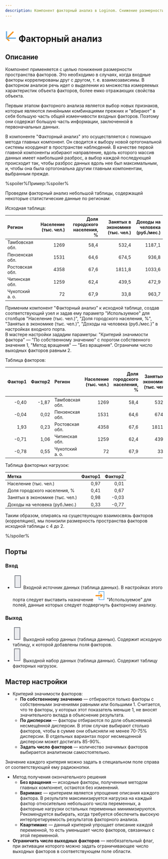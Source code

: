 ```yaml
---
description: Компонент факторный анализ в Loginom. Снижение размерности пространства факторов. Взаимозависимые факторы. Метод главных компонент. Мастер настройки.
---
```

# ![ ](./../../images/icons/components/factor-analysis_default.svg) Факторный анализ

## Описание

Компонент применяется с целью понижения размерности пространства факторов. Это необходимо в случаях, когда входные факторы коррелированы друг с другом, т. е. взаимозависимы. В факторном анализе речь идет о выделении из множества измеряемых характеристик объекта факторов, более емко отражающих свойства объекта.

Первым этапом факторного анализа является выбор новых признаков, которые являются линейными комбинациями прежних и "вбирают" в себя большую часть общей изменчивости входных факторов. Поэтому они содержат большую часть информации, заключенной в первоначальных данных.

В компоненте "Факторный анализ" это осуществляется с помощью метода главных компонент. Он сводится к выбору новой ортогональной системы координат в пространстве наблюдений. В качестве первой главной компоненты избирают направление, вдоль которого массив данных имеет наибольший разброс, а выбор каждой последующей происходит так, чтобы разброс данных вдоль нее был максимальным, и, чтобы она была ортогональна другим главным компонентам, выбранным прежде.

%spoiler%Пример:%spoiler%

Проведем факторный анализ небольшой таблицы, содержащей некоторые статистические данные по регионам:

Исходная таблица:

| Регион | Население (тыс. чел.) | Доля городского населения, % | Занятых в экономике (тыс. чел.) | Доходы на человека (руб./мес.) |
| :-------- | --------: | --------: | --------: | --------: |
| Тамбовская обл. | 1269 | 58,4 | 532,4 | 1187,1 |
| Пензенская обл. | 1531 | 64,6 | 674,5 | 936,8 |
| Ростовская обл. | 4358 | 67,6 | 1811,8 | 1033,6 |
| Читинская обл. | 1259 | 62,4 | 439,5 | 472,9 |
| Чукотский а. о. | 72 | 67,9 | 33,8 | 963,7 |

Применим компонент "Факторный анализ" к исходной таблице, создав соответствующий узел и задав ему параметр "Используемое" для столбцов "Население (тыс. чел.)", "Доля городского населения, %", "Занятых в экономике (тыс. чел.)", "Доходы на человека (руб./мес.)" в настройках входного порта. <br/>
В мастере настройки зададим параметры: "Критерий значимости фактора" — "По собственному значению" с порогом собственного значения 1, "Метод вращения" — "Без вращения". Ограничим число выходных факторов равным 2.

Таблица факторов:

| Фактор1 | Фактор2 | Регион | Население (тыс. чел.) | Доля городского населения, % | Занятых в экономике (тыс. чел.) | Доходы на человека (руб./мес.) |
| -------------: | -------------: | :------------ | ------------------------------------: | ---------------------------------------------------: | ------------------------------------------------------: | ----------------------------------------------------: |
| -0,40 | -1,87 | Тамбовская обл. | 1269 | 58,4 | 532,4 | 1187,1 |
| -0,04 | 0,02 | Пензенская обл. | 1531 | 64,6 | 674,5 | 936,8 |
| 1,93 | 0,23 | Ростовская обл. | 4358 | 67,6 | 1811,8 | 1033,6 |
| -0,71 | 1,06 | Читинская обл. | 1259 | 62,4 | 439,5 | 472,9 |
| -0,78 | 0,55 | Чукотский а. о. | 72 | 67,9 | 33,8 | 963,7 |

Таблица факторных нагрузок:

| Метка | Фактор1 | Фактор2 |
| :---------- | -------------: | -------------: |
| Население (тыс. чел.) | 0,97 | 0,01 |
| Доля городского населения, % | 0,41 | 0,67 |
| Занятых в экономике (тыс. чел.) | 0,98 | -0,03 |
| Доходы на человека (руб./мес.) | 0,33 | -0,77 |

Таким образом, опираясь на существующую взаимосвязь факторов (корреляцию), мы понизили размерность пространства факторов исходной таблицы с 4 до 2.

%/spoiler%

## Порты

### Вход

* ![ ](./../../images/icons/app/node/ports/inputs/table_inactive.svg) Входной источник данных (таблица данных). В настройках этого порта следует выставить назначение ![ ](./../../images/icons/common/usage-types/active_default.svg) "Используемое" для полей, данные которых следует подвергнуть факторному анализу.

### Выход

* ![ ](./../../images/icons/app/node/ports/outputs/table_inactive.svg) Выходной набор данных (таблица данных). Содержит исходную таблицу, к которой добавлены поля факторов.
* ![ ](./../../images/icons/app/node/ports/outputs/table_inactive.svg) Выходной набор данных (таблица данных). Содержит таблицу факторных нагрузок.

## Мастер настройки

* Критерий значимости факторов:
  * **По собственному значению** — отбираются только факторы с собственными значениями равными или большими 1. Считается, что те факторы, у которых этот показатель меньше 1, не вносят значительного вклада в объяснение результата.
  * **По дисперсии** — факторы отбираются по доле объясняемой несмещённой дисперсии. В этом случае выбирают столько факторов, чтобы в сумме они объясняли не менее 70-75% дисперсии. В отдельных вариантах порог несмещенной дисперсии может достигать 85-90%.
  * **Задать число факторов** — количество значимых факторов выбирается аналитиком самостоятельно.

Значение каждого критерия можно задать в специальном поле справа от соответствующей ему радиокнопки.

* Метод получения окончательного решения
  * **Без вращения** — исходные факторы, полученные методом главных компонент, остаются без изменений.
  * **Варимакс** — критерием является упрощение описания каждого фактора. В результате максимизируется нагрузка на каждый фактор относительно небольшого числа переменных, а факторные нагрузки остальных переменных минимизируются. Рекомендуется выбирать, когда требуется обеспечить высокую интерпретируемость результатов факторного анализа.
  * **Квартимакс** — данный критерий упрощает описание каждой переменной, то есть уменьшает число факторов, связанных с этой переменной.
* **Ограничить число выходных факторов** — необязательный флаг, при активации которого можно задать ограничивающее число выходных факторов в соответствующем поле области.

